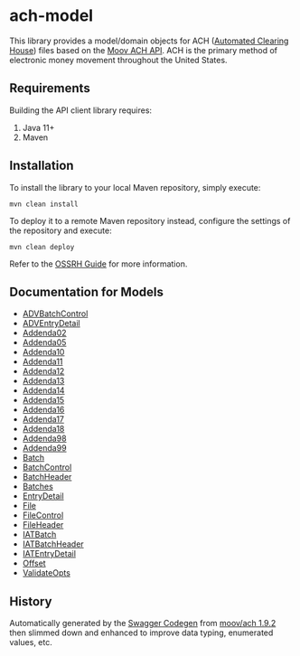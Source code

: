 # ach-model

This library provides a model/domain objects for ACH ([Automated Clearing House](https://en.wikipedia.org/wiki/Automated_Clearing_House)) files based on the [Moov ACH API](https://github.com/moov-io/ach). ACH is the primary method of electronic money movement throughout the United States.

## Requirements

Building the API client library requires:
1. Java 11+
2. Maven

## Installation

To install the library to your local Maven repository, simply execute:

```shell
mvn clean install
```

To deploy it to a remote Maven repository instead, configure the settings of the repository and execute:

```shell
mvn clean deploy
```

Refer to the [OSSRH Guide](http://central.sonatype.org/pages/ossrh-guide.html) for more information.

## Documentation for Models

 - [ADVBatchControl](docs/ADVBatchControl.md)
 - [ADVEntryDetail](docs/ADVEntryDetail.md)
 - [Addenda02](docs/Addenda02.md)
 - [Addenda05](docs/Addenda05.md)
 - [Addenda10](docs/Addenda10.md)
 - [Addenda11](docs/Addenda11.md)
 - [Addenda12](docs/Addenda12.md)
 - [Addenda13](docs/Addenda13.md)
 - [Addenda14](docs/Addenda14.md)
 - [Addenda15](docs/Addenda15.md)
 - [Addenda16](docs/Addenda16.md)
 - [Addenda17](docs/Addenda17.md)
 - [Addenda18](docs/Addenda18.md)
 - [Addenda98](docs/Addenda98.md)
 - [Addenda99](docs/Addenda99.md)
 - [Batch](docs/Batch.md)
 - [BatchControl](docs/BatchControl.md)
 - [BatchHeader](docs/BatchHeader.md)
 - [Batches](docs/Batches.md)
 - [EntryDetail](docs/EntryDetail.md)
 - [File](docs/File.md)
 - [FileControl](docs/FileControl.md)
 - [FileHeader](docs/FileHeader.md)
 - [IATBatch](docs/IATBatch.md)
 - [IATBatchHeader](docs/IATBatchHeader.md)
 - [IATEntryDetail](docs/IATEntryDetail.md)
 - [Offset](docs/Offset.md)
 - [ValidateOpts](docs/ValidateOpts.md)

## History

Automatically generated by the [Swagger Codegen](https://github.com/swagger-api/swagger-codegen) from [moov/ach 1.9.2](https://github.com/moov-io/ach) then slimmed down and enhanced to improve data typing, enumerated values, etc.
